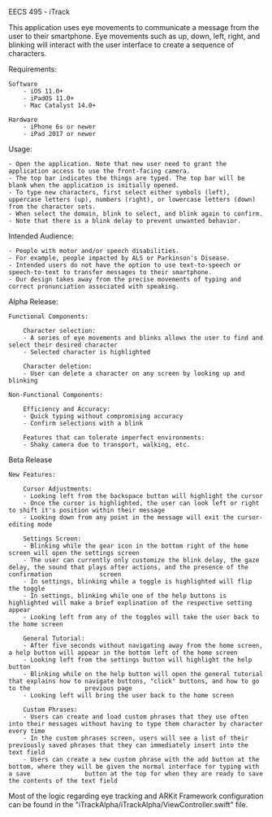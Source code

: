 EECS 495 - iTrack

This application uses eye movements to communicate a message from the user to their smartphone. Eye movements such as up, down, left, right, and blinking will interact with the user interface to create a sequence of characters.

Requirements:

    Software
        - iOS 11.0+
        - iPadOS 11.0+
        - Mac Catalyst 14.0+

    Hardware
        - iPhone 6s or newer
        - iPad 2017 or newer

Usage:

    - Open the application. Note that new user need to grant the application access to use the front-facing camera.
    - The top bar indicates the things are typed. The top bar will be blank when the application is initially opened.
    - To type new characters, first select either symbols (left), uppercase letters (up), numbers (right), or lowercase letters (down) from the character sets.
    - When select the domain, blink to select, and blink again to confirm.
    - Note that there is a blink delay to prevent unwanted behavior.

Intended Audience:

    - People with motor and/or speech disabilities.
    - For example, people impacted by ALS or Parkinson's Disease.
    - Intended users do not have the option to use text-to-speech or speech-to-text to transfer messages to their smartphone.
    - Our design takes away from the precise movements of typing and correct pronunciation associated with speaking.

Alpha Release:

    Functional Components:

        Character selection:
        - A series of eye movements and blinks allows the user to find and select their desired character
        - Selected character is highlighted

        Character deletion:
        - User can delete a character on any screen by looking up and blinking

    Non-Functional Components:

        Efficiency and Accuracy:
        - Quick typing without compromising accuracy
        - Confirm selections with a blink

        Features that can tolerate imperfect environments:
        - Shaky camera due to transport, walking, etc.
        
Beta Release

    New Features:
        
        Cursor Adjustments:
        - Looking left from the backspace button will highlight the cursor
        - Once the cursor is highlighted, the user can look left or right to shift it's position within their message
        - Looking down from any point in the message will exit the cursor-editing mode
        
        Settings Screen:
        - Blinking while the gear icon in the bottom right of the home screen will open the settings screen
        - The user can currently only customize the blink delay, the gaze delay, the sound that plays after actions, and the presence of the confirmation             screen
        - In settings, blinking while a toggle is highlighted will flip the toggle
        - In settings, blinking while one of the help buttons is highlighted will make a brief explination of the respective setting appear
        - Looking left from any of the toggles will take the user back to the home screen
        
        General Tutorial:
        - After five seconds without navigating away from the home screen, a help button will appear in the bottom left of the home screen
        - Looking left from the settings button will highlight the help button
        - Blinking while on the help button will open the general tutorial that explains how to navigate buttons, "click" buttons, and how to go to the               previous page
        - Looking left will bring the user back to the home screen
        
        Custom Phrases:
        - Users can create and load custom phrases that they use often into their messages without having to type them character by character every time
        - In the custom phrases screen, users will see a list of their previously saved phrases that they can immediately insert into the text field
        - Users can create a new custom phrase with the add button at the bottom, where they will be given the normal interface for typing with a save               button at the top for when they are ready to save the contents of the text field

Most of the logic regarding eye tracking and ARKit Framework configuration can be found in the "iTrackAlpha/iTrackAlpha/ViewController.swift" file.
